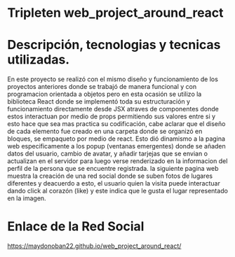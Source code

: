 # Tripleten web_project_around_react

# Descripción, tecnologias y tecnicas utilizadas.

En este proyecto se realizó con el mismo diseño y funcionamiento de los proyectos anteriores donde se trabajó de manera funcional y con programacion orientada a objetos pero en esta ocasión se utilizo la biblioteca React donde se implementó toda su estructuración y funcionamiento directamente desde JSX atraves de componentes donde estos interactuan por medio de props permitiendo sus valores entre si y esto hace que sea mas practica su codificación, cabe aclarar que el diseño de cada elemento fue creado en una carpeta donde se organizó en bloques, se empaqueto por medio de react. Esto dió dinamismo a la pagina web especificamente a los popup (ventanas emergentes) donde se añaden datos del usuario, cambio de avatar, y añadir tarjejas que se envian o actualizan en el servidor para luego verse renderizado en la informacion del perfil de la persona que se encuentre registrada. la siguiente pagina web muestra la creación de una red social donde se suben fotos de lugares diferentes y deacuerdo a esto, el usuario quien la visita puede interactuar dando click al corazón (like) y este indica que le gusta el lugar representado en la imagen.

# Enlace de la Red Social

https://maydonoban22.github.io/web_project_around_react/
